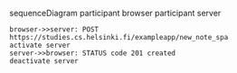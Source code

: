 sequenceDiagram 
	participant browser 
	participant server 
	
	browser->>server: POST https://studies.cs.helsinki.fi/exampleapp/new_note_spa
	activate server 
	server->>browser: STATUS code 201 created
	deactivate server